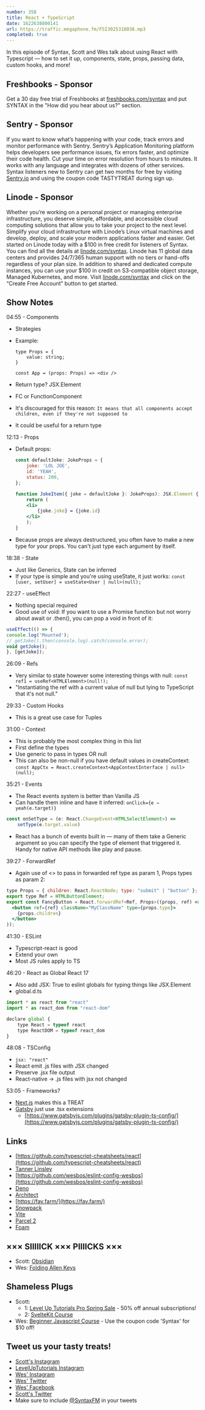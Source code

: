 ```yaml
---
number: 358
title: React + TypeScript
date: 1622638800141
url: https://traffic.megaphone.fm/FSI3025318036.mp3
completed: true
---
```


In this episode of Syntax, Scott and Wes talk about using React with Typescript — how to set it up, components, state, props, passing data, custom hooks, and more!

## Freshbooks - Sponsor
Get a 30 day free trial of Freshbooks at [freshbooks.com/syntax](https://freshbooks.com/syntax) and put SYNTAX in the "How did you hear about us?" section.

## Sentry - Sponsor
If you want to know what’s happening with your code, track errors and monitor performance with Sentry. Sentry’s Application Monitoring platform helps developers see performance issues, fix errors faster, and optimize their code health. Cut your time on error resolution from hours to minutes. It works with any language and integrates with dozens of other services. Syntax listeners new to Sentry can get two months for  free by visiting [Sentry.io](https://sentry.io) and using the coupon code TASTYTREAT during sign up.

## Linode - Sponsor
Whether you’re working on a personal project or managing enterprise infrastructure, you deserve simple, affordable, and accessible cloud computing solutions that allow you to take your project to the next level. Simplify your cloud infrastructure with Linode’s Linux virtual machines and develop, deploy, and scale your modern applications faster and easier. Get started on Linode today with a $100 in free credit for listeners of Syntax. You can find all the details at [linode.com/syntax](https://linode.com/syntax). Linode has 11 global data centers and provides 24/7/365 human support with no tiers or hand-offs regardless of your plan size. In addition to shared and dedicated compute instances, you can use your $100 in credit on S3-compatible object storage, Managed Kubernetes, and more. Visit [linode.com/syntax](https://linode.com/syntax) and click on the “Create Free Account” button to get started.

## Show Notes
04:55 - Components
* Strategies
* Example:

  ```tsx
  type Props = {
      value: string;
  }

  const App = (props: Props) => <div />
  ```
   
* Return type? JSX.Element
* FC or FunctionComponent
* It's discouraged for this reason: `It means that all components accept children, even if they're not supposed to`
* It could be useful for a return type

12:13 - Props
* Default props:
  ```jsx
  const defaultJoke: JokeProps = {
      joke: 'LOL JOE',
      id: 'YEAH',
      status: 200,
  };
  
  function JokeItem({ joke = defaultJoke }: JokeProps): JSX.Element {
      return (
      <li>
          {joke.joke} = {joke.id}
      </li>
      );
  }
  ```
* Because props are always destructured, you often have to make a new type for your props. You can't just type each argument by itself.

18:38 - State
* Just like Generics, State can be inferred
* If your type is simple and you're using useState, it just works:
`const [user, setUser] = useState<User | null>(null);`

22:27 - useEffect
* Nothing special required
* Good use of void: If you want to use a Promise function but not worry about await or .then(), you can pop a void in front of it:
```jsx
useEffect(() => {
console.log('Mounted');
// getJoke().then(console.log).catch(console.error);
void getJoke();
}, [getJoke]);
```

26:09 - Refs
* Very similar to state however some interesting things with null:
`const ref1 = useRef<HTMLElement>(null!);`
* "Instantiating the ref with a current value of null but lying to TypeScript that it's not null."

29:33 - Custom Hooks
* This is a great use case for Tuples

31:00 - Context
* This is probably the most complex thing in this list
* First define the types
* Use generic to pass in types OR null
* This can also be non-null if you have default values in createContext:
`const AppCtx = React.createContext<AppContextInterface | null>(null);`

35:21 - Events
* The React events system is better than Vanilla JS
* Can handle them inline and have it inferred: `onClick={e ⇒ yeah(e.target)}`
```jsx
const onSetType = (e: React.ChangeEvent<HTMLSelectElement>) =>
    setType(e.target.value)
```
* React has a bunch of events built in — many of them take a Generic argument so you can specify the type of element that triggered it. Handy for native API methods like play and pause.

39:27 - ForwardRef
* Again use of <> to pass in forwarded ref type as param 1, Props types as param 2:
```jsx
type Props = { children: React.ReactNode; type: "submit" | "button" };
export type Ref = HTMLButtonElement;
export const FancyButton = React.forwardRef<Ref, Props>((props, ref) => (
  <button ref={ref} className="MyClassName" type={props.type}>
    {props.children}
  </button>
));
```

41:30 - ESLint
* Typescript-react is good
* Extend your own
* Most JS rules apply to TS

46:20 - React as Global React 17

- Also add JSX: True to eslint globals for typing things like JSX.Element
- global.d.ts

```jsx
import * as react from "react"
import * as react_dom from "react-dom"

declare global {
    type React = typeof react
    type ReactDOM = typeof react_dom
}
```

48:08 - TSConfig
* `jsx: "react"`
* React emit .js files with JSX changed
* Preserve .jsx file output
* React-native → .js files with jsx not changed

53:05 - Frameworks?
* [Next.js](https://nextjs.org/) makes this a TREAT
* [Gatsby](https://www.gatsbyjs.com/) just use .tsx extensions
  * [https://www.gatsbyjs.com/plugins/gatsby-plugin-ts-config/](https://www.gatsbyjs.com/plugins/gatsby-plugin-ts-config/)

## Links
* [https://github.com/typescript-cheatsheets/react](https://github.com/typescript-cheatsheets/react)
* [Tanner Linsley](https://tannerlinsley.com/)
* [https://github.com/wesbos/eslint-config-wesbos](https://github.com/wesbos/eslint-config-wesbos)
* [Deno](https://deno.land/)
* [Architect](https://arc.codes/)
* [https://fav.farm/](https://fav.farm/)
* [Snowpack](https://www.snowpack.dev/)
* [Vite](https://vitejs.dev/)
* [Parcel 2](https://v2.parceljs.org/)
* [Foam](https://marketplace.visualstudio.com/items?itemName=foam.foam-vscode)

## ××× SIIIIICK ××× PIIIICKS ×××
* Scott: [Obsidian](https://obsidian.md/)
* Wes: [Folding Allen Keys](https://amzn.to/3nHjqKu) 

## Shameless Plugs
* Scott:
  * 1: [Level Up Tutorials Pro Spring Sale](https://www.leveluptutorials.com/pro) - 50% off annual subscriptions!
  * 2: [SvelteKit Course](https://www.leveluptutorials.com/pro)
* Wes: [Beginner Javascript Course](https://beginnerjavascript.com/) - Use the coupon code 'Syntax' for $10 off!

## Tweet us your tasty treats!
* [Scott's Instagram](https://www.instagram.com/stolinski/)
* [LevelUpTutorials Instagram](https://www.instagram.com/LevelUpTutorials/)
* [Wes' Instagram](https://www.instagram.com/wesbos/)
* [Wes' Twitter](https://twitter.com/wesbos)
* [Wes' Facebook](https://www.facebook.com/wesbos.developer)
* [Scott's Twitter](https://twitter.com/stolinski)
* Make sure to include [@SyntaxFM](https://twitter.com/SyntaxFM) in your tweets
